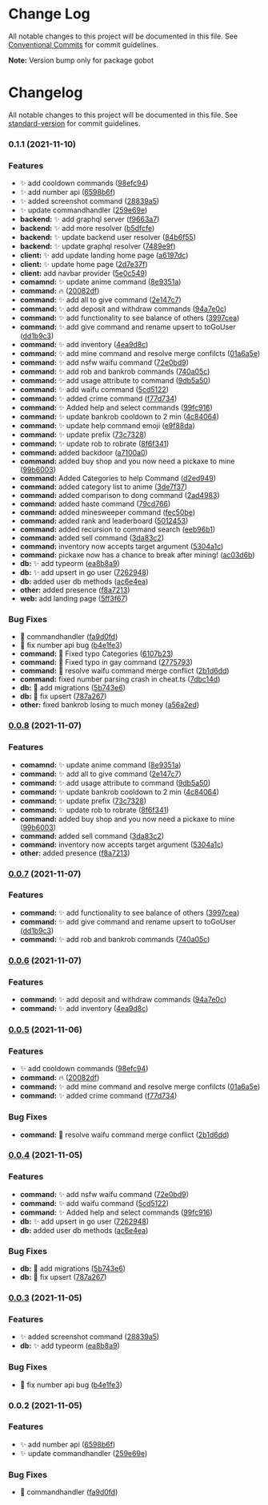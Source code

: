 # Change Log

All notable changes to this project will be documented in this file.
See [Conventional Commits](https://conventionalcommits.org) for commit guidelines.



**Note:** Version bump only for package gobot





# Changelog

All notable changes to this project will be documented in this file. See [standard-version](https://github.com/conventional-changelog/standard-version) for commit guidelines.

### 0.1.1 (2021-11-10)


### Features

* :sparkles: add cooldown commands ([98efc94](https://github.com/SushiWaUmai/GoBot/commit/98efc9491add1b0cfe73592335a8e78198f500c0))
* :sparkles: add number api ([6598b6f](https://github.com/SushiWaUmai/GoBot/commit/6598b6f335ed8895a08fd0c80fcb2a55f1a4e211))
* :sparkles: added screenshot command ([28839a5](https://github.com/SushiWaUmai/GoBot/commit/28839a5b6f567d95dced098c30a6d619fc664a3f))
* :sparkles: update commandhandler ([259e69e](https://github.com/SushiWaUmai/GoBot/commit/259e69e02360effd771f17d5d84e6182962a89fa))
* **backend:** :sparkles: add graphql server ([f9663a7](https://github.com/SushiWaUmai/GoBot/commit/f9663a728d2721fdaab4598539d0a11c3d8454fc))
* **backend:** :sparkles: add more resolver ([b5dfcfe](https://github.com/SushiWaUmai/GoBot/commit/b5dfcfec6ac855c5e5ed391746ef4aa73d0b5d48))
* **backend:** :sparkles: update backend user resolver ([84b6f55](https://github.com/SushiWaUmai/GoBot/commit/84b6f559e2993028873e92dc8bba6e588f4b3c6c))
* **backend:** :sparkles: update graphql resolver ([7489e9f](https://github.com/SushiWaUmai/GoBot/commit/7489e9f538247296b75d3f49fabb39d817d936aa))
* **client:** :sparkles: add update landing home page ([a6197dc](https://github.com/SushiWaUmai/GoBot/commit/a6197dc52990342fff73bf88b9a456639cad72b6))
* **client:** :sparkles: update home page ([2d7e37f](https://github.com/SushiWaUmai/GoBot/commit/2d7e37f200cd11972842dd5f1b8ceb34ba05c29a))
* **client:** add navbar provider ([5e0c549](https://github.com/SushiWaUmai/GoBot/commit/5e0c549cf8369e4b0dade7dfd756b555e9136dae))
* **comamnd:** :sparkles: update anime command ([8e9351a](https://github.com/SushiWaUmai/GoBot/commit/8e9351a9fee6ac65db2bee1e8ae977a05e96fe1e))
* **command:** :fire: ([20082df](https://github.com/SushiWaUmai/GoBot/commit/20082df3b46358902c7996d9d0090ea517d622cf))
* **command:** :sparkles: add all to give command ([2e147c7](https://github.com/SushiWaUmai/GoBot/commit/2e147c76f97c36b47279316d067d27ff705b108c))
* **command:** :sparkles: add deposit and withdraw commands ([94a7e0c](https://github.com/SushiWaUmai/GoBot/commit/94a7e0c70ae8cf4b6ea8a6a99e44c8a739ab9ff5))
* **command:** :sparkles: add functionality to see balance of others ([3997cea](https://github.com/SushiWaUmai/GoBot/commit/3997cea0fc4653db00817291ff2cec1d35371df4))
* **command:** :sparkles: add give command and rename upsert to toGoUser ([dd1b9c3](https://github.com/SushiWaUmai/GoBot/commit/dd1b9c3302b0783e1cafc1d91a5303087f8b6bba))
* **command:** :sparkles: add inventory ([4ea9d8c](https://github.com/SushiWaUmai/GoBot/commit/4ea9d8c9a977dfc2b40d6a3c12a885e3a15af6a1))
* **command:** :sparkles: add mine command and resolve merge confilcts ([01a6a5e](https://github.com/SushiWaUmai/GoBot/commit/01a6a5e0ffbd9b18a39c28195650c06b2bc67d31))
* **command:** :sparkles: add nsfw waifu command ([72e0bd9](https://github.com/SushiWaUmai/GoBot/commit/72e0bd9b07c5c162eae6da9397851b2b70c21d73))
* **command:** :sparkles: add rob and bankrob commands ([740a05c](https://github.com/SushiWaUmai/GoBot/commit/740a05c14cfbd399f8ea2dd7a0099955555c91bc))
* **command:** :sparkles: add usage attribute to command ([9db5a50](https://github.com/SushiWaUmai/GoBot/commit/9db5a50ed037bb7619c31141ba648b70e636f46b))
* **command:** :sparkles: add waifu command ([5cd5122](https://github.com/SushiWaUmai/GoBot/commit/5cd5122495493eae70a434d1097cb0674e3c51b4))
* **command:** :sparkles: added crime command ([f77d734](https://github.com/SushiWaUmai/GoBot/commit/f77d73444ddf3d92976634f0547f3dcf299a9610))
* **command:** :sparkles: Added help and select commands ([99fc916](https://github.com/SushiWaUmai/GoBot/commit/99fc9161c984bccf38a0ff073584e9a2e40575d4))
* **command:** :sparkles: update bankrob cooldown to 2 min ([4c84064](https://github.com/SushiWaUmai/GoBot/commit/4c84064e79fc65a3d38cb512997fa9216a16bc8a))
* **command:** :sparkles: update help command emoji ([e9f88da](https://github.com/SushiWaUmai/GoBot/commit/e9f88da773000a24f54a1684690ea9daaf2ae4d0))
* **command:** :sparkles: update prefix ([73c7328](https://github.com/SushiWaUmai/GoBot/commit/73c732845eabfb196c0e3d72bf8786e1a43d6bc5))
* **command:** :sparkles: update rob to robrate ([8f6f341](https://github.com/SushiWaUmai/GoBot/commit/8f6f34110148180deb9307429a45608f15156329))
* **command:** added backdoor ([a7100a0](https://github.com/SushiWaUmai/GoBot/commit/a7100a01f891495f70b4491227f8a3f537657f0e))
* **command:** added buy shop and you now need a pickaxe to mine ([99b6003](https://github.com/SushiWaUmai/GoBot/commit/99b60030fe739267a8267a173a9abb96d2b3cab0))
* **command:** Added Categories to help Command ([d2ed949](https://github.com/SushiWaUmai/GoBot/commit/d2ed949831d1283839e07114d3b54ee3833127ff))
* **command:** added category list to anime ([3de7f37](https://github.com/SushiWaUmai/GoBot/commit/3de7f37de7594765682f5772fce4f87aa3d374c6))
* **command:** added comparison to dong command ([2ad4983](https://github.com/SushiWaUmai/GoBot/commit/2ad4983bd8e287553a819e991894b5505c5fdab6))
* **command:** added haste command ([79cd766](https://github.com/SushiWaUmai/GoBot/commit/79cd76602f63a2810584f5cee9ecf6122322608f))
* **command:** added minesweeper command ([fec50be](https://github.com/SushiWaUmai/GoBot/commit/fec50be323b502f1c03dc6e4336919b9001359f1))
* **command:** added rank and leaderboard ([5012453](https://github.com/SushiWaUmai/GoBot/commit/50124536c7d63c1f25c4bab092abe42ec0d5918a))
* **command:** added recursion to command search ([eeb96b1](https://github.com/SushiWaUmai/GoBot/commit/eeb96b10d69e9a494c18ba6febb63fb81102a638))
* **command:** added sell command ([3da83c2](https://github.com/SushiWaUmai/GoBot/commit/3da83c277d3d03b756cb26089efb61dfb6ccc781))
* **command:** inventory now accepts target argument ([5304a1c](https://github.com/SushiWaUmai/GoBot/commit/5304a1c5c56d7f303ce6d925e263a5d8e8253006))
* **command:** pickaxe now has a chance to break after mining! ([ac03d6b](https://github.com/SushiWaUmai/GoBot/commit/ac03d6b625753ac2111942d9f1fbcfce56410835))
* **db:** :sparkles: add typeorm ([ea8b8a9](https://github.com/SushiWaUmai/GoBot/commit/ea8b8a90619f400289cc4346588701f6c32c4c53))
* **db:** :sparkles: add upsert in go user ([7262948](https://github.com/SushiWaUmai/GoBot/commit/726294817e49389a1f289baf5905047e031ce44c))
* **db:** added user db methods ([ac6e4ea](https://github.com/SushiWaUmai/GoBot/commit/ac6e4ea2db6c99440a990d4b503cfea9f16351ca))
* **other:** added presence ([f8a7213](https://github.com/SushiWaUmai/GoBot/commit/f8a72132b253a66b6a555aa62b43bc7f621f506c))
* **web:** add landing page ([5ff3f67](https://github.com/SushiWaUmai/GoBot/commit/5ff3f677bc1701484b73517701f39ed4e0ee552f))


### Bug Fixes

* :bug: commandhandler ([fa9d0fd](https://github.com/SushiWaUmai/GoBot/commit/fa9d0fd11f2ca4ff8f40c64aa411b10ad429a36e))
* :bug: fix number api bug ([b4e1fe3](https://github.com/SushiWaUmai/GoBot/commit/b4e1fe32be03cd379b840dca5dc4b00390315ae9))
* **command:** :bug: Fixed typo Categories ([6107b23](https://github.com/SushiWaUmai/GoBot/commit/6107b232ebb72b87f98fd3e986a512803a669faa))
* **command:** :bug: Fixed typo in gay command ([2775793](https://github.com/SushiWaUmai/GoBot/commit/2775793682f8291ec074372617130d216070bb93))
* **command:** :bug: resolve waifu command merge conflict ([2b1d6dd](https://github.com/SushiWaUmai/GoBot/commit/2b1d6dd93a0b6a22ec2509fc83acf1765a05d3c2))
* **command:** fixed number parsing crash in cheat.ts ([7dbc14d](https://github.com/SushiWaUmai/GoBot/commit/7dbc14d0efae603b776711c99c024d2554d6b0bb))
* **db:** :bug: add migrations ([5b743e6](https://github.com/SushiWaUmai/GoBot/commit/5b743e6a2a59da92d0de84401f884dd2f7ef50ed))
* **db:** :bug: fix upsert ([787a267](https://github.com/SushiWaUmai/GoBot/commit/787a267704138066ec30109d440bcc72a5e2163d))
* **other:** fixed bankrob losing to much money ([a56a2ed](https://github.com/SushiWaUmai/GoBot/commit/a56a2ed6dd84e5207a1d964dd41d923d379a1505))

### [0.0.8](https://github.com/SushiWaUmai/Bot/compare/v0.0.7...v0.0.8) (2021-11-07)

### Features

* **comamnd:** :sparkles: update anime
  command ([8e9351a](https://github.com/SushiWaUmai/Bot/commit/8e9351a9fee6ac65db2bee1e8ae977a05e96fe1e))
* **command:** :sparkles: add all to give
  command ([2e147c7](https://github.com/SushiWaUmai/Bot/commit/2e147c76f97c36b47279316d067d27ff705b108c))
* **command:** :sparkles: add usage attribute to
  command ([9db5a50](https://github.com/SushiWaUmai/Bot/commit/9db5a50ed037bb7619c31141ba648b70e636f46b))
* **command:** :sparkles: update bankrob cooldown to 2
  min ([4c84064](https://github.com/SushiWaUmai/Bot/commit/4c84064e79fc65a3d38cb512997fa9216a16bc8a))
* **command:** :sparkles: update
  prefix ([73c7328](https://github.com/SushiWaUmai/Bot/commit/73c732845eabfb196c0e3d72bf8786e1a43d6bc5))
* **command:** :sparkles: update rob to
  robrate ([8f6f341](https://github.com/SushiWaUmai/Bot/commit/8f6f34110148180deb9307429a45608f15156329))
* **command:** added buy shop and you now need a pickaxe to
  mine ([99b6003](https://github.com/SushiWaUmai/Bot/commit/99b60030fe739267a8267a173a9abb96d2b3cab0))
* **command:** added sell
  command ([3da83c2](https://github.com/SushiWaUmai/Bot/commit/3da83c277d3d03b756cb26089efb61dfb6ccc781))
* **command:** inventory now accepts target
  argument ([5304a1c](https://github.com/SushiWaUmai/Bot/commit/5304a1c5c56d7f303ce6d925e263a5d8e8253006))
* **other:** added
  presence ([f8a7213](https://github.com/SushiWaUmai/Bot/commit/f8a72132b253a66b6a555aa62b43bc7f621f506c))

### [0.0.7](https://github.com/SushiWaUmai/Bot/compare/v0.0.6...v0.0.7) (2021-11-07)

### Features

* **command:** :sparkles: add functionality to see balance of
  others ([3997cea](https://github.com/SushiWaUmai/Bot/commit/3997cea0fc4653db00817291ff2cec1d35371df4))
* **command:** :sparkles: add give command and rename upsert to
  toGoUser ([dd1b9c3](https://github.com/SushiWaUmai/Bot/commit/dd1b9c3302b0783e1cafc1d91a5303087f8b6bba))
* **command:** :sparkles: add rob and bankrob
  commands ([740a05c](https://github.com/SushiWaUmai/Bot/commit/740a05c14cfbd399f8ea2dd7a0099955555c91bc))

### [0.0.6](https://github.com/SushiWaUmai/Bot/compare/v0.0.5...v0.0.6) (2021-11-07)

### Features

* **command:** :sparkles: add deposit and withdraw
  commands ([94a7e0c](https://github.com/SushiWaUmai/Bot/commit/94a7e0c70ae8cf4b6ea8a6a99e44c8a739ab9ff5))
* **command:** :sparkles: add
  inventory ([4ea9d8c](https://github.com/SushiWaUmai/Bot/commit/4ea9d8c9a977dfc2b40d6a3c12a885e3a15af6a1))

### [0.0.5](https://github.com/SushiWaUmai/Bot/compare/v0.0.4...v0.0.5) (2021-11-06)

### Features

* :sparkles: add cooldown
  commands ([98efc94](https://github.com/SushiWaUmai/Bot/commit/98efc9491add1b0cfe73592335a8e78198f500c0))
* **command:** :fire: ([20082df](https://github.com/SushiWaUmai/Bot/commit/20082df3b46358902c7996d9d0090ea517d622cf))
* **command:** :sparkles: add mine command and resolve merge
  confilcts ([01a6a5e](https://github.com/SushiWaUmai/Bot/commit/01a6a5e0ffbd9b18a39c28195650c06b2bc67d31))
* **command:** :sparkles: added crime
  command ([f77d734](https://github.com/SushiWaUmai/Bot/commit/f77d73444ddf3d92976634f0547f3dcf299a9610))

### Bug Fixes

* **command:** :bug: resolve waifu command merge
  conflict ([2b1d6dd](https://github.com/SushiWaUmai/Bot/commit/2b1d6dd93a0b6a22ec2509fc83acf1765a05d3c2))

### [0.0.4](https://github.com/SushiWaUmai/Bot/compare/v0.0.3...v0.0.4) (2021-11-05)

### Features

* **command:** :sparkles: add nsfw waifu
  command ([72e0bd9](https://github.com/SushiWaUmai/Bot/commit/72e0bd9b07c5c162eae6da9397851b2b70c21d73))
* **command:** :sparkles: add waifu
  command ([5cd5122](https://github.com/SushiWaUmai/Bot/commit/5cd5122495493eae70a434d1097cb0674e3c51b4))
* **command:** :sparkles: Added help and select
  commands ([99fc916](https://github.com/SushiWaUmai/Bot/commit/99fc9161c984bccf38a0ff073584e9a2e40575d4))
* **db:** :sparkles: add upsert in go
  user ([7262948](https://github.com/SushiWaUmai/Bot/commit/726294817e49389a1f289baf5905047e031ce44c))
* **db:** added user db
  methods ([ac6e4ea](https://github.com/SushiWaUmai/Bot/commit/ac6e4ea2db6c99440a990d4b503cfea9f16351ca))

### Bug Fixes

* **db:** :bug: add
  migrations ([5b743e6](https://github.com/SushiWaUmai/Bot/commit/5b743e6a2a59da92d0de84401f884dd2f7ef50ed))
* **db:** :bug: fix
  upsert ([787a267](https://github.com/SushiWaUmai/Bot/commit/787a267704138066ec30109d440bcc72a5e2163d))

### [0.0.3](https://github.com/SushiWaUmai/Bot/compare/v0.0.2...v0.0.3) (2021-11-05)

### Features

* :sparkles: added screenshot
  command ([28839a5](https://github.com/SushiWaUmai/Bot/commit/28839a5b6f567d95dced098c30a6d619fc664a3f))
* **db:** :sparkles: add
  typeorm ([ea8b8a9](https://github.com/SushiWaUmai/Bot/commit/ea8b8a90619f400289cc4346588701f6c32c4c53))

### Bug Fixes

* :bug: fix number api
  bug ([b4e1fe3](https://github.com/SushiWaUmai/Bot/commit/b4e1fe32be03cd379b840dca5dc4b00390315ae9))

### 0.0.2 (2021-11-05)

### Features

* :sparkles: add number
  api ([6598b6f](https://github.com/SushiWaUmai/Bot/commit/6598b6f335ed8895a08fd0c80fcb2a55f1a4e211))
* :sparkles: update
  commandhandler ([259e69e](https://github.com/SushiWaUmai/Bot/commit/259e69e02360effd771f17d5d84e6182962a89fa))

### Bug Fixes

* :bug: commandhandler ([fa9d0fd](https://github.com/SushiWaUmai/Bot/commit/fa9d0fd11f2ca4ff8f40c64aa411b10ad429a36e))
